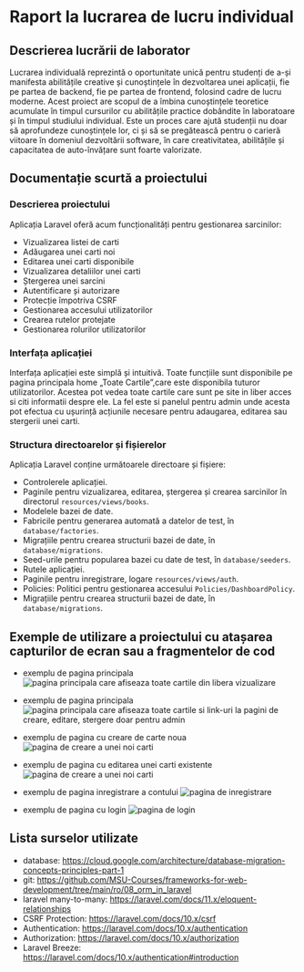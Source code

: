 # Raport la lucrarea de lucru individual

## Descrierea lucrării de laborator
Lucrarea individuală reprezintă o oportunitate unică pentru studenți de a-și manifesta abilitățile creative și cunoștințele în dezvoltarea unei aplicații, fie pe partea de backend, fie pe partea de frontend, folosind cadre de lucru moderne.
Acest proiect are scopul de a îmbina cunoștințele teoretice acumulate în timpul cursurilor cu abilitățile practice dobândite în laboratoare și în timpul studiului individual.
Este un proces care ajută studenții nu doar să aprofundeze cunoștințele lor, ci și să se pregătească pentru o carieră viitoare în domeniul dezvoltării software, în care creativitatea, abilitățile și capacitatea de auto-învățare sunt foarte valorizate.

## Documentație scurtă a proiectului

### Descrierea proiectului
Aplicația Laravel oferă acum funcționalități pentru gestionarea sarcinilor:

- Vizualizarea listei de carti
- Adăugarea unei carti noi
- Editarea unei carti disponibile
- Vizualizarea detaliilor unei carti
- Ștergerea unei sarcini
- Autentificare și autorizare
- Protecție împotriva CSRF
- Gestionarea accesului utilizatorilor
- Crearea rutelor protejate
- Gestionarea rolurilor utilizatorilor

### Interfața aplicației
Interfața aplicației este simplă și intuitivă. Toate funcțiile sunt disponibile pe pagina principala home „Toate Cartile”,care este disponibila tuturor utilizatorilor. Acestea pot vedea toate cartile care sunt pe site in liber acces si citi informatii despre ele. La fel este si panelul pentru admin unde acesta pot efectua cu ușurință acțiunile necesare pentru adaugarea, editarea sau stergerii unei carti.

### Structura directoarelor și fișierelor

Aplicația Laravel conține următoarele directoare și fișiere:

- Controlerele aplicației.
- Paginile pentru vizualizarea, editarea, ștergerea și crearea sarcinilor în directorul `resources/views/books`.
- Modelele bazei de date.
- Fabricile pentru generarea automată a datelor de test, în `database/factories`.
- Migrațiile pentru crearea structurii bazei de date, în `database/migrations`.
- Seed-urile pentru popularea bazei cu date de test, în `database/seeders`.
- Rutele aplicației.
- Paginile pentru inregistrare, logare `resources/views/auth`.
- Policies: Politici pentru gestionarea accesului  `Policies/DashboardPolicy`.
- Migrațiile pentru crearea structurii bazei de date, în `database/migrations`.

##  Exemple de utilizare a proiectului cu atașarea capturilor de ecran sau a fragmentelor de cod
- exemplu de pagina principala 
![pagina principala care afiseaza toate cartile din libera vizualizare](screenshots/Captură%20de%20ecran%202024-12-10%20102409.png)

- exemplu de pagina principala 
![pagina principala care afiseaza toate cartile si link-uri la pagini de creare, editare, stergere doar pentru admin](screenshots/Captură%20de%20ecran%202024-12-10%20102709.png)

- exemplu de pagina cu creare de carte noua
![pagina de creare a unei noi carti](screenshots/Captură%20de%20ecran%202024-12-10%20102748.png)

- exemplu de pagina cu editarea unei carti existente
![pagina de creare a unei noi carti](screenshots/Captură%20de%20ecran%202024-12-10%20102844.png)

- exemplu de pagina inregistrare a contului
![pagina de inregistrare](screenshots/Captură%20de%20ecran%202024-12-10%20102619.png)

- exemplu de pagina cu login
![pagina de login](screenshots/Captură%20de%20ecran%202024-12-10%20102526.png)


##  Lista surselor utilizate
- database: https://cloud.google.com/architecture/database-migration-concepts-principles-part-1
- git: https://github.com/MSU-Courses/frameworks-for-web-development/tree/main/ro/08_orm_in_laravel
- laravel many-to-many: https://laravel.com/docs/11.x/eloquent-relationships
- CSRF Protection: https://laravel.com/docs/10.x/csrf
- Authentication: https://laravel.com/docs/10.x/authentication
- Authorization: https://laravel.com/docs/10.x/authorization
- Laravel Breeze: https://laravel.com/docs/10.x/authentication#introduction

